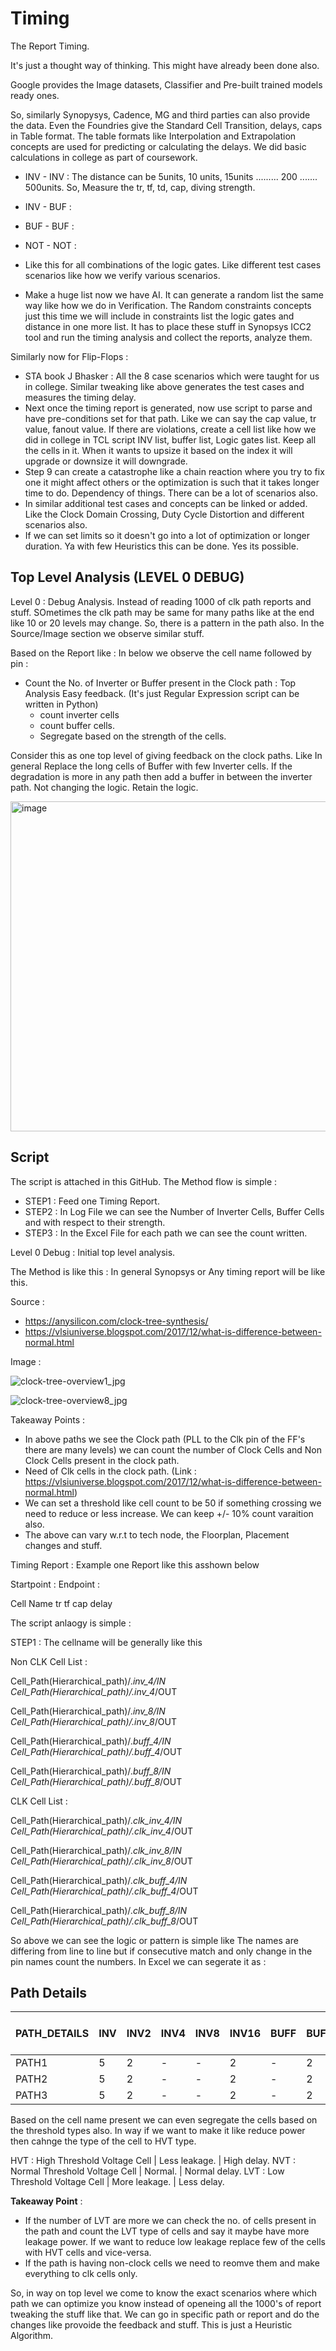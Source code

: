 # Timing
The Report Timing. 

It's just a thought way of thinking. This might have already been done also. 

Google provides the Image datasets, Classifier and Pre-built trained models ready ones. 

So, similarly Synopysys, Cadence, MG and third parties can also provide the data. Even the Foundries give the Standard Cell Transition, delays, caps in Table format. 
The table formats like Interpolation and  Extrapolation concepts are used for predicting or calculating the delays. We did basic calculations in college as part of coursework. 

- INV - INV   : The distance can be 5units, 10 units, 15units ......... 200 ....... 500units. So, Measure the tr, tf, td, cap, diving strength.
- INV - BUF  :
- BUF - BUF :
- NOT - NOT :

- Like this for all combinations of the logic gates. Like different test cases scenarios like how we verify various scenarios.  

- Make a huge list now we have AI. It can generate a random list the same way like how we do in Verification. The Random constraints concepts just this time we will include in constraints list the logic gates and distance in one more list. It has to place these stuff in Synopsys ICC2 tool and run the timing analysis and collect the reports, analyze them. 

Similarly now for Flip-Flops :

- STA book J Bhasker : All the 8 case scenarios which were taught for us in college. Similar tweaking like above generates the test cases and measures the timing delay.
- Next once the timing report is generated, now use script to parse and have pre-conditions set for that path. Like we can say the cap value, tr value, fanout value. If there are violations, create a cell list like how we did in college in TCL script INV list, buffer list, Logic gates list. Keep all the cells in it. When it wants to upsize it based on the index it will upgrade or downsize it will downgrade.
- Step 9 can create a catastrophe like a chain reaction where you try to fix one it might affect others or the optimization is such that it takes longer time to do. Dependency of things. There can be a lot of scenarios also.
- In similar additional test cases and concepts can be linked or added. Like the Clock Domain Crossing, Duty Cycle Distortion and different scenarios also.  
- If we can set limits so it doesn't go into a lot of optimization or longer duration. Ya with few Heuristics this can be done. Yes its possible.  


## Top Level Analysis (LEVEL 0 DEBUG)

Level 0 : Debug Analysis.
Instead of reading 1000 of clk path reports and stuff. SOmetimes the clk path may be same for many paths like at the end like 10 or 20 levels may change. So, there is a pattern in the path also. In the Source/Image section we observe similar stuff. 

Based on the Report like : In below we observe the cell name followed by pin :
 
- Count the No. of Inverter or Buffer present in the Clock path : Top Analysis Easy feedback. (It's just Regular Expression script can be written in Python)
  - count inverter cells
  - count buffer cells.
  - Segregate based on the strength of the cells. 

Consider this as one top level of giving feedback on the clock paths. Like In general Replace the long cells of Buffer with few Inverter cells.
If the degradation is more in any path then add a buffer in between the inverter path. Not changing the logic. Retain the logic. 

<img width="940" height="528" alt="image" src="https://github.com/user-attachments/assets/fd996f07-fab5-4969-8870-1b9dd4faa2c3" />

## Script 

The script is attached in this GitHub. The Method flow is simple :
- STEP1 : Feed one Timing Report.
- STEP2 : In Log File we can see the Number of Inverter Cells, Buffer Cells and with respect to their strength.
- STEP3 : In the Excel File for each path we can see the count written. 

Level 0 Debug : Initial top level analysis. 

The Method is like this : In general Synopsys or Any timing report will be like this.

Source : 
- https://anysilicon.com/clock-tree-synthesis/
- https://vlsiuniverse.blogspot.com/2017/12/what-is-difference-between-normal.html 

Image : 

![clock-tree-overview1_jpg](https://github.com/user-attachments/assets/149e2c10-1a34-4fc0-8f50-a06e39848d16)

![clock-tree-overview8_jpg](https://github.com/user-attachments/assets/b5f3ec48-1208-4e52-93bd-d884e3cdf128)

Takeaway Points :
- In above paths we see the Clock path (PLL to the Clk pin of the FF's there are many levels) we can count the number of Clock Cells and Non Clock Cells present in the clock path.
- Need of Clk cells in the clock path. (Link : https://vlsiuniverse.blogspot.com/2017/12/what-is-difference-between-normal.html)
- We can set a threshold like cell count to be 50 if something crossing we need to reduce or less increase. We can keep +/- 10% count varaition also.
- The above can vary w.r.t to tech node, the Floorplan, Placement changes and stuff. 

Timing Report : Example one Report like this asshown below 

Startpoint :
Endpoint   : 

Cell Name tr tf cap delay

The script anlaogy is simple :

STEP1 : The cellname will be generally like this 

Non CLK Cell List :

Cell_Path(Hierarchical_path)/.*_inv_4_/IN
Cell_Path(Hierarchical_path)/.*_inv_4_/OUT

Cell_Path(Hierarchical_path)/.*_inv_8_/IN
Cell_Path(Hierarchical_path)/.*_inv_8_/OUT

Cell_Path(Hierarchical_path)/.*_buff_4_/IN
Cell_Path(Hierarchical_path)/.*_buff_4_/OUT

Cell_Path(Hierarchical_path)/.*_buff_8_/IN
Cell_Path(Hierarchical_path)/.*_buff_8_/OUT

CLK Cell List :

Cell_Path(Hierarchical_path)/.*_clk_inv_4_/IN
Cell_Path(Hierarchical_path)/.*_clk_inv_4_/OUT

Cell_Path(Hierarchical_path)/.*_clk_inv_8_/IN
Cell_Path(Hierarchical_path)/.*_clk_inv_8_/OUT

Cell_Path(Hierarchical_path)/.*_clk_buff_4_/IN
Cell_Path(Hierarchical_path)/.*_clk_buff_4_/OUT

Cell_Path(Hierarchical_path)/.*_clk_buff_8_/IN
Cell_Path(Hierarchical_path)/.*_clk_buff_8_/OUT

So above we can see the logic or pattern is simple like The names are differing from line to line but if consecutive match and only change in the pin names count the numbers. In Excel we can segerate it as :

## Path Details

| PATH_DETAILS | INV | INV2 | INV4 | INV8 | INV16  | BUFF | BUFF2  | BUFF4  | BUFF8  | BUFF16 | CLK CELLS | Non CLK CELLS |TOTAL |
|--------------|-----|------|------|------|--------|------|--------|--------|--------|--------|-----------|---------------|------|
| PATH1        | 5   | 2    | -    | -    | 2      | -    | 2      | 4      | 1      | 2      | 13        |      12       |  25  |
| PATH2        | 5   | 2    | -    | -    | 2      | -    | 2      | 4      | 1      | 2      | 12        |      13       |  25  |
| PATH3        | 5   | 2    | -    | -    | 2      | -    | 2      | 4      | 1      | 2      | 10        |      15       |  25  |

Based on the cell name present we can even segregate the cells based on the threshold types also.
In way if we want to make it like reduce power then cahnge the type of the cell to HVT type. 

HVT  :  High Threshold Voltage Cell    |   Less leakage.    |  High delay.
NVT  :  Normal Threshold Voltage Cell  |   Normal.        |  Normal delay.
LVT  :  Low Threshold Voltage Cell     |   More leakage.  |  Less delay.

**Takeaway Point** : 
- If the number of LVT are more we can check the no. of cells present in the path and count the LVT type of cells and say it maybe have more leakage power. If we want to reduce low leakage replace few of the cells with HVT cells and vice-versa.
- If the path is having non-clock cells we need to reomve them and make everything to clk cells only. 

So, in way on top level we come to know the exact scenarios where which path we can optimize you know instead of openeing all the 1000's of report tweaking the stuff like that. 
We can go in specific path or report and do the changes like provoide the feedback and stuff. 
This is just a Heuristic Algorithm.





